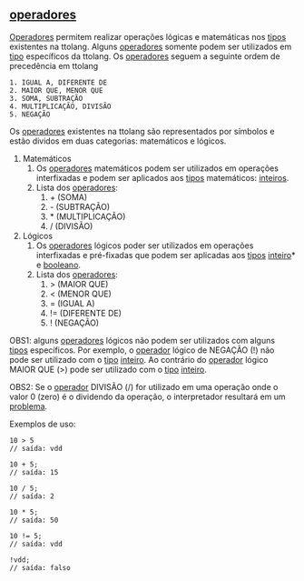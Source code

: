 ## [operadores](operadores) 

[Operadores](operadores) permitem realizar operações lógicas e matemáticas nos [tipos](tipos) existentes na ttolang. Alguns [operadores](operadores) somente podem ser utilizados em [tipo](tipos) específicos da ttolang. 
Os [operadores](operadores) seguem a seguinte ordem de precedência em ttolang

    1. IGUAL A, DIFERENTE DE
  	2. MAIOR QUE, MENOR QUE
  	3. SOMA, SUBTRAÇÃO
  	4. MULTIPLICAÇÃO, DIVISÃO
  	5. NEGAÇÃO

Os [operadores](operadores) existentes na ttolang são representados por símbolos e estão dividos em duas categorias: matemáticos e lógicos.
1. Matemáticos
    1. Os [operadores](operadores) matemáticos podem ser utilizados em operações interfixadas e podem ser aplicados aos [tipos](tipos) matemáticos: [inteiros](inteiros).
    2. Lista dos [operadores](operadores):
        1. \+ (SOMA)
        2. \- (SUBTRAÇÃO)
        3. \* (MULTIPLICAÇÃO)
        4. / (DIVISÃO)
2. Lógicos
    1. Os [operadores](operadores) lógicos poder ser utilizados em operações interfixadas e pré-fixadas que podem ser aplicadas aos [tipos](tipos) [inteiro](inteiros)* e [booleano](booleanos). 
    2. Lista dos [operadores](operadores):
        1. \> (MAIOR QUE)
        2. < (MENOR QUE)
        3. = (IGUAL A)
        4. != (DIFERENTE DE)
        5. ! (NEGAÇÃO)

OBS1: alguns [operadores](operadores) lógicos não podem ser utilizados com alguns [tipos](tipos) específicos. Por exemplo, o [operador](operadores) lógico de NEGAÇÃO (!) não pode ser utilizado com o [tipo](tipos) [inteiro](inteiros). Ao contrário do [operador](operadores) lógico MAIOR QUE (>) pode ser utilizado com o [tipo](tipos) [inteiro](inteiros).

OBS2: Se o [operador](operadores) DIVISÃO (/) for utilizado em uma operação onde o valor 0 (zero) é o dividendo da operação, o interpretador resultará em um [problema](problema).

Exemplos de uso:
 ```
10 > 5
// saída: vdd

10 + 5;
// saída: 15

10 / 5;
// saída: 2

10 * 5;
// saída: 50

10 != 5;
// saída: vdd

!vdd;
// saída: falso
```